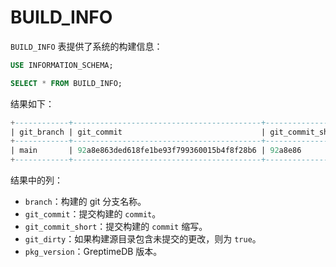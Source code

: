# BUILD_INFO

`BUILD_INFO` 表提供了系统的构建信息：

```sql
USE INFORMATION_SCHEMA;

SELECT * FROM BUILD_INFO;
```

结果如下：

```sql
+------------+------------------------------------------+------------------+-----------+-------------+
| git_branch | git_commit                               | git_commit_short | git_dirty | pkg_version |
+------------+------------------------------------------+------------------+-----------+-------------+
| main       | 92a8e863ded618fe1be93f799360015b4f8f28b6 | 92a8e86          | true      | 0.7.1       |
+------------+------------------------------------------+------------------+-----------+-------------+
```

结果中的列：

* `branch`：构建的 git 分支名称。
* `git_commit`：提交构建的 `commit`。
* `git_commit_short`：提交构建的 `commit` 缩写。
* `git_dirty`：如果构建源目录包含未提交的更改，则为 `true`。
* `pkg_version`：GreptimeDB 版本。
